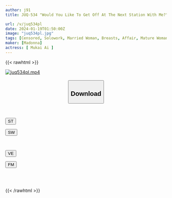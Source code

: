```yaml
---
author: j91
title: JUQ-534 "Would You Like To Get Off At The Next Station With Me?" Last Train Molester Ai Mukai Is Made To Cum On The Train By A Molester Who Despises Her...

url: /v/juq534pl
date: 2024-01-19T01:50:00Z
image: "juq534pl.jpg"
tags: [Censored, Solowork, Married Woman, Breasts, Affair, Mature Woman	]
maker: [Madonna]
actress: [ Mukai Ai ]
---
```



{{< rawhtml >}}

<div class="video" data-videoid="1xDZ7jop1YSej1R">
    <a href="javascript:;">
        <img src="/v/juq534pl/juq534pl.jpg" width="WIDTH" height="HEIGHT" alt="juq534pl.mp4" loading="lazy">
    </a>
</div>

<script type="text/javascript" src="https://j91.asia/asset/on-demand-st.js"></script>

<br>
  <link rel="stylesheet" href="https://j91.asia/asset/bs5.css">
  
  <center>
  <button class="btn btn-primary" type="button" data-bs-toggle="collapse" data-bs-target=".multi-collapse" aria-expanded="false" aria-controls="multiCollapseExample1 multiCollapseExample2"><h2>Download</h2></button></center>
</p>
<div class="row">
  <div class="col">
    <div class="collapse multi-collapse" id="multiCollapseExample1">
      <div class="card card-body">
	      	      <br>
<div class="buttons">  
<p><a href="https://streamtape.to/v/1xDZ7jop1YSej1R" target="_blank"><button class="btn-hover color-3"><i class="fa fa-download"></i> ST</button></a></p>
<p><a href="https://flaswish.com/ytsbn644p9tm" target="_blank"><button class="btn-hover color-2"><i class="fa fa-download"></i> SW</button></a></p></div>
    </div>
  </div>
</div>
  <div class="col">
    <div class="collapse multi-collapse" id="multiCollapseExample2">
      <div class="card card-body">
	      <br>
<div class="buttons">
<p><a href="javascript:;" target="_blank"><button class="btn-hover color-9"><i class="fa fa-download"></i> VE</button></a></p>
<p><a href="javascript:;" target="_blank"><button class="btn-hover color-8"><i class="fa fa-download"></i> FM</button></a></p></div>
<br><br>
      </div>
    </div>
  </div>
</div>

{{< /rawhtml >}}